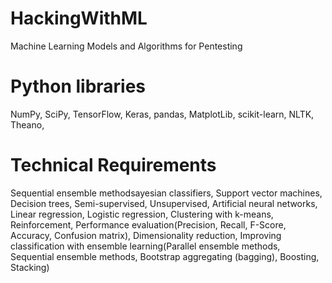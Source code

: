 # HackingWithML
Machine Learning Models and Algorithms for Pentesting

# Python libraries
NumPy, SciPy, TensorFlow, Keras, pandas, MatplotLib, scikit-learn, NLTK,  Theano,

# Technical Requirements
Sequential ensemble methodsayesian classifiers, Support vector machines, Decision trees, Semi-supervised, Unsupervised, Artificial neural networks, Linear regression, Logistic regression, Clustering with k-means, Reinforcement, Performance evaluation(Precision, Recall, F-Score, Accuracy, Confusion matrix), Dimensionality reduction, Improving classification with ensemble learning(Parallel ensemble methods, Sequential ensemble methods, Bootstrap aggregating (bagging), Boosting, Stacking)
